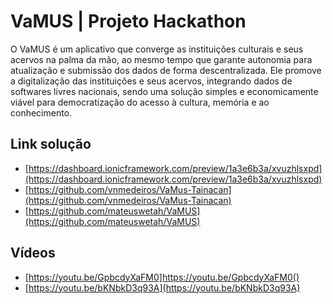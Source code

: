 # VaMUS | Projeto Hackathon
O VaMUS é um aplicativo que converge as instituições culturais e seus acervos na palma da mão, ao mesmo tempo que garante autonomia para atualização e submissão dos dados de forma descentralizada. Ele promove a digitalização das instituições e seus acervos, integrando dados de softwares livres nacionais, sendo uma solução simples e economicamente viável para democratização do acesso à cultura, memória e ao conhecimento.

## Link solução
- [https://dashboard.ionicframework.com/preview/1a3e6b3a/xvuzhlsxpd](https://dashboard.ionicframework.com/preview/1a3e6b3a/xvuzhlsxpd)
- [https://github.com/vnmedeiros/VaMus-Tainacan](https://github.com/vnmedeiros/VaMus-Tainacan)
- [https://github.com/mateuswetah/VaMUS](https://github.com/mateuswetah/VaMUS)

## Vídeos 
- [https://youtu.be/GpbcdyXaFM0]https://youtu.be/GpbcdyXaFM0()
- [https://youtu.be/bKNbkD3q93A](https://youtu.be/bKNbkD3q93A)
